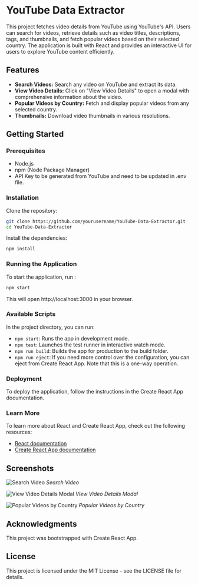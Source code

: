 
# YouTube Data Extractor

This project fetches video details from YouTube using YouTube's API. Users can search for videos, retrieve details such as video titles, descriptions, tags, and thumbnails, and fetch popular videos based on their selected country. The application is built with React and provides an interactive UI for users to explore YouTube content efficiently.

## Features

- **Search Videos:** Search any video on YouTube and extract its data.
- **View Video Details:** Click on "View Video Details" to open a modal with comprehensive information about the video.
- **Popular Videos by Country:** Fetch and display popular videos from any selected country.
- **Thumbnails:** Download video thumbnails in various resolutions.

## Getting Started

### Prerequisites

- Node.js
- npm (Node Package Manager)
- API Key to be generated from YouTube and need to be updated in .env file.

### Installation

Clone the repository:

```bash
git clone https://github.com/yourusername/YouTube-Data-Extractor.git
cd YouTube-Data-Extractor
```

Install the dependencies:

```bash
npm install
```

### Running the Application

To start the application, run :

```bash
npm start
```

This will open http://localhost:3000 in your browser.

### Available Scripts

In the project directory, you can run:

- `npm start`: Runs the app in development mode.
- `npm test`: Launches the test runner in interactive watch mode.
- `npm run build`: Builds the app for production to the build folder.
- `npm run eject`: If you need more control over the configuration, you can eject from Create React App. Note that this is a one-way operation.

### Deployment

To deploy the application, follow the instructions in the Create React App documentation.

### Learn More

To learn more about React and Create React App, check out the following resources:
- [React documentation](https://reactjs.org/docs/getting-started.html)
- [Create React App documentation](https://create-react-app.dev/docs/getting-started/)

## Screenshots

![Search Video](screenshots/search-video.png)
*Search Video*

![View Video Details Modal](screenshots/view-video-details-modal.png)
*View Video Details Modal*

![Popular Videos by Country](screenshots/popular-videos-by-country.png)
*Popular Videos by Country*

## Acknowledgments

This project was bootstrapped with Create React App.

## License

This project is licensed under the MIT License - see the LICENSE file for details.
